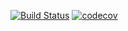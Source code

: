 [![Build Status](https://travis-ci.com/open-synergy/opnsynid-account-budget.svg?branch=11.0)](https://travis-ci.com/open-synergy/opnsynid-account-budget)
[![codecov](https://codecov.io/gh/open-synergy/opnsynid-account-budget/branch/11.0/graph/badge.svg)](https://codecov.io/gh/open-synergy/opnsynid-account-budget)
